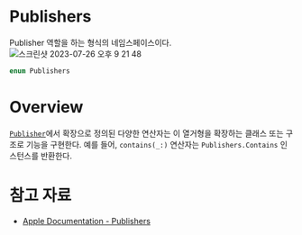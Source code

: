 # ****Publishers****

Publisher 역할을 하는 형식의 네임스페이스이다. 
![스크린샷 2023-07-26 오후 9 21 48](https://github.com/jsa0224/somdokki-study/assets/94514250/5af94b84-0d8d-440d-a76a-6827458babef)

```swift
enum Publishers
```

# ****Overview****

[`Publisher`](https://developer.apple.com/documentation/combine/publisher)에서 확장으로 정의된 다양한 연산자는 이 열거형을 확장하는 클래스 또는 구조로 기능을 구현한다.
예를 들어, `contains(_:)` 연산자는 `Publishers.Contains` 인스턴스를 반환한다. 

# 참고 자료
- [Apple Documentation - Publishers](https://developer.apple.com/documentation/combine/publishers)
